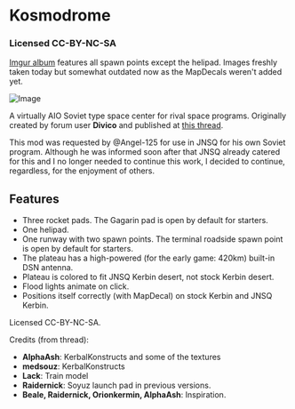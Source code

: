 # Kosmodrome
### Licensed CC-BY-NC-SA
[Imgur album](https://imgur.com/a/C7D7xIM) features all spawn points except the helipad. Images freshly taken today but somewhat outdated now as the MapDecals weren't added yet.

![Image](https://i.imgur.com/rHgvRlI.jpg)

A virtually AIO Soviet type space center for rival space programs. Originally created by forum user **Divico** and published at [this thread](https://forum.kerbalspaceprogram.com/index.php?/topic/85861-*/).

This mod was requested by @Angel-125 for use in JNSQ for his own Soviet program. Although he was informed soon after that JNSQ already catered for this and I no longer needed to continue this work, I decided to continue, regardless, for the enjoyment of others.

## Features
* Three rocket pads. The Gagarin pad is open by default for starters.
* One helipad.
* One runway with two spawn points. The terminal roadside spawn point is open by default for starters.
* The plateau has a high-powered (for the early game: 420km) built-in DSN antenna.
* Plateau is colored to fit JNSQ Kerbin desert, not stock Kerbin desert.
* Flood lights animate on click.
* Positions itself correctly (with MapDecal) on stock Kerbin and JNSQ Kerbin.

Licensed CC-BY-NC-SA.

Credits (from thread):
* **AlphaAsh**: KerbalKonstructs and some of the textures
* **medsouz**: KerbalKonstructs
* **Lack**: Train model
* **Raidernick**: Soyuz launch pad in previous versions.
* **Beale, Raidernick, Orionkermin, AlphaAsh**: Inspiration.
